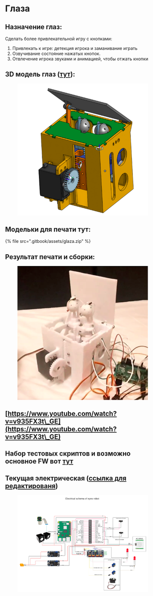 # Глаза

## Назначение глаз:

Сделать более привлекательной игру с кнопками:

1. Привлекать к игре: детекция игрока и заманивание играть
2. Озвучивание состояние нажатых кнопок.
3. Отвлечение игрока звуками и анимацией, чтобы отжать кнопки

## 3D модель глаз ([тут](https://cad.onshape.com/documents/22991d42a36e22d3e2ce4d8a/w/e82bc4625fd0478d95b63bac/e/9fd64059c321da49cb1706a3?renderMode=0\&uiState=6418e4f4b15fa14416f7e92f)):

<figure><img src=".gitbook/assets/image (1).png" alt=""><figcaption></figcaption></figure>

## Модельки для печати тут:&#x20;



{% file src=".gitbook/assets/glaza.zip" %}

## Результат печати и сборки:

<figure><img src=".gitbook/assets/image.png" alt=""><figcaption></figcaption></figure>

## [https://www.youtube.com/watch?v=v935FX3t\_GE](https://www.youtube.com/watch?v=v935FX3t\_GE)



## Набор тестовых скриптов и возможно основное FW вот [тут](https://github.com/AlexLexx706/eyes)

## Текущая электрическая ([ссылка для редактированя](https://lucid.app/lucidspark/39f16498-e214-49d0-b583-c0931b6df66b/edit?invitationId=inv\_a764d8e7-a1d5-476e-994c-74396b92bc16))

<figure><img src=".gitbook/assets/Blank board.png" alt=""><figcaption></figcaption></figure>
